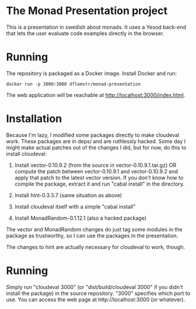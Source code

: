# The Monad Presentation project

This is a presentation in swedish about monads.  It uses a Yesod
back-end that lets the user evaluate code examples directly in the
browser.

# Running

The repository is packaged as a Docker image.  Install Docker and run:

    docker run -p 3000:3000 dflemstr/monad-presentation

The web application will be reachable at
<http://localhost:3000/index.html>.

# Installation

Because I'm lazy, I modified some packages directly to make cloudeval
work.  These packages are in deps/ and are ruthlessly hacked.  Some
day I might make actual patches out of the changes I did, but for now,
do this to install cloudeval:

 1. Install vector-0.10.9.2 (from the source in
    vector-0.10.9.1.tar.gz) OR compute the patch between
    vector-0.10.9.1 and vector-0.10.9.2 and apply that patch to the
    latest vector version.  If you don't know how to compile the
    package, extract it and run "cabal install" in the directory.

 2. Install hint-0.3.3.7 (same situation as above)

 3. Install cloudeval itself with a simple "cabal install"

 4. Install MonadRandom-0.1.12.1 (also a hacked package)

The vector and MonadRandom changes do just tag some modules in the
package as trustworthy, so I can use the packages in the
presentation.

The changes to hint are actually necessary for cloudeval to work,
though.

# Running

Simply run "cloudeval 3000" (or "dist/build/cloudeval 3000" if you
didn't install the package) in the source repository.  "3000"
specifies which port to use.  You can access the web page at
http://localhost:3000 (or whatever).
